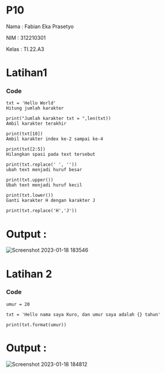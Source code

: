 # P10

Nama : Fabian Eka Prasetyo

NIM : 312210301

Kelas : TI.22.A3

# Latihan1

### Code

    txt = 'Hello World'
    Hitung jumlah karakter

    print("Jumlah karakter txt = ",len(txt))
    Ambil karakter terakhir

    print(txt[10])
    Ambil karakter index ke-2 sampai ke-4

    print(txt[2:5])
    Hilangkan spasi pada text tersebut

    print(txt.replace(' ', ''))
    ubah text menjadi huruf besar

    print(txt.upper())
    Ubah text menjadi huruf kecil

    print(txt.lower())
    Ganti karakter H dengan karakter J

    print(txt.replace('H','J'))


# Output :

![Screenshot 2023-01-18 183546](https://user-images.githubusercontent.com/115756982/213163491-dde68b0b-dad7-49a4-9786-ca1f21cdcead.png)



# Latihan 2

### Code

    umur = 20

    txt = 'Hello nama saya Kuro, dan umur saya adalah {} tahun'

    print(txt.format(umur))
 
# Output :

![Screenshot 2023-01-18 184812](https://user-images.githubusercontent.com/115756982/213163992-51c59520-22f5-478a-9837-2ff65131dea1.png)

